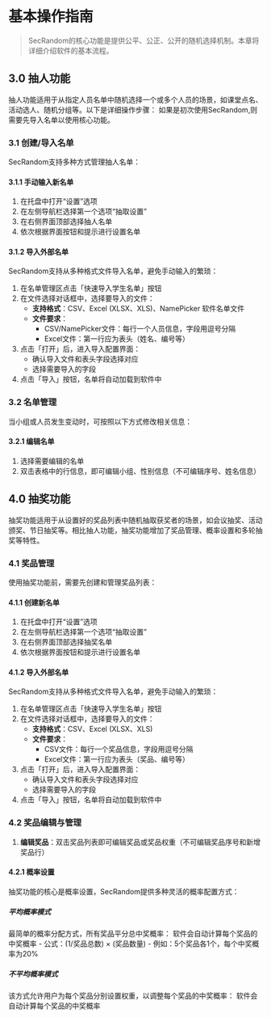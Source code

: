 # 基本操作指南

<ArticleMetadata />

> SecRandom的核心功能是提供公平、公正、公开的随机选择机制。本章将详细介绍软件的基本流程。

## 3.0 抽人功能
抽人功能适用于从指定人员名单中随机选择一个或多个人员的场景，如课堂点名、活动选人、随机分组等。以下是详细操作步骤：
如果是初次使用SecRandom,则需要先导入名单以使用核心功能。

### 3.1 创建/导入名单
SecRandom支持多种方式管理抽人名单：

#### 3.1.1 手动输入新名单
1. 在托盘中打开“设置”选项
2. 在左侧导航栏选择第一个选项“抽取设置”
3. 在右侧界面顶部选择抽人名单
4. 依次根据界面按钮和提示进行设置名单

#### 3.1.2 导入外部名单
SecRandom支持从多种格式文件导入名单，避免手动输入的繁琐：

1. 在名单管理区点击「快速导入学生名单」按钮
2. 在文件选择对话框中，选择要导入的文件：
   - **支持格式**：CSV、Excel (XLSX、XLS)、NamePicker 软件名单文件
   - **文件要求**：
     - CSV/NamePicker文件：每行一个人员信息，字段用逗号分隔
     - Excel文件：第一行应为表头（姓名、编号等）
3. 点击「打开」后，进入导入配置界面：
   - 确认导入文件和表头字段选择对应
   - 选择需要导入的字段
4. 点击「导入」按钮，名单将自动加载到软件中

### 3.2 名单管理
当小组或人员发生变动时，可按照以下方式修改相关信息：
#### 3.2.1 编辑名单
1. 选择需要编辑的名单
2. 双击表格中的行信息，即可编辑小组、性别信息（不可编辑序号、姓名信息）

## 4.0 抽奖功能
抽奖功能适用于从设置好的奖品列表中随机抽取获奖者的场景，如会议抽奖、活动颁奖、节日抽奖等。相比抽人功能，抽奖功能增加了奖品管理、概率设置和多轮抽奖等特性。

### 4.1 奖品管理
使用抽奖功能前，需要先创建和管理奖品列表：

#### 4.1.1 创建新名单
1. 在托盘中打开“设置”选项
2. 在左侧导航栏选择第一个选项“抽取设置”
3. 在右侧界面顶部选择抽奖名单
4. 依次根据界面按钮和提示进行设置名单

#### 4.1.2 导入外部名单
SecRandom支持从多种格式文件导入名单，避免手动输入的繁琐：

1. 在名单管理区点击「快速导入学生名单」按钮
2. 在文件选择对话框中，选择要导入的文件：
   - **支持格式**：CSV、Excel (XLSX、XLS)
   - **文件要求**：
     - CSV文件：每行一个奖品信息，字段用逗号分隔
     - Excel文件：第一行应为表头（奖品、编号等）
3. 点击「打开」后，进入导入配置界面：
   - 确认导入文件和表头字段选择对应
   - 选择需要导入的字段
4. 点击「导入」按钮，名单将自动加载到软件中

### 4.2 奖品编辑与管理
1. **编辑奖品**：双击奖品列表即可编辑奖品或奖品权重（不可编辑奖品序号和新增奖品行）

#### 4.2.1 概率设置
抽奖功能的核心是概率设置，SecRandom提供多种灵活的概率配置方式：

##### 平均概率模式
最简单的概率分配方式，所有奖品平分总中奖概率：
软件会自动计算每个奖品的中奖概率
    - 公式：(1/奖品总数) × (奖品数量)
    - 例如：5个奖品各1个，每个中奖概率为20%

##### 不平均概率模式
该方式允许用户为每个奖品分别设置权重，以调整每个奖品的中奖概率：
软件会自动计算每个奖品的中奖概率